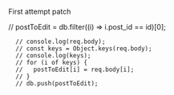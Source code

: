 First attempt patch


// postToEdit = db.filter((i) => i.post_id == id)[0];
      
      // console.log(req.body);
      // const keys = Object.keys(req.body);
      // console.log(keys);
      // for (i of keys) {
      //   postToEdit[i] = req.body[i];
      // }
      // db.push(postToEdit);